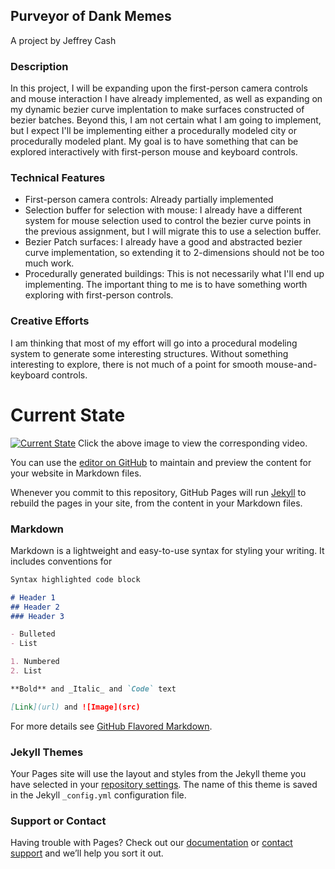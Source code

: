 ## Purveyor of Dank Memes
A project by Jeffrey Cash

### Description

In this project, I will be expanding upon the first-person camera controls and mouse interaction I have already implemented, as well as expanding on my dynamic bezier curve implentation to make surfaces constructed of bezier batches. Beyond this, I am not certain what I am going to implement, but I expect I'll be implementing either a procedurally modeled city or procedurally modeled plant. My goal is to have something that can be explored interactively with first-person mouse and keyboard controls.

### Technical Features

- First-person camera controls: Already partially implemented
- Selection buffer for selection with mouse: I already have a different system for mouse selection used to control the bezier curve points in the previous assignment, but I will migrate this to use a selection buffer.
- Bezier Patch surfaces: I already have a good and abstracted bezier curve implementation, so extending it to 2-dimensions should not be too much work.
- Procedurally generated buildings: This is not necessarily what I'll end up implementing. The important thing to me is to have something worth exploring with first-person controls.



### Creative Efforts

I am thinking that most of my effort will go into a procedural modeling system to generate some interesting structures. Without something interesting to explore, there is not much of a point for smooth mouse-and-keyboard controls.


# Current State

[![Current State](https://i1.ytimg.com/vi/-WkusEeEhEo/hqdefault.jpg)](https://youtu.be/-WkusEeEhEo)
Click the above image to view the corresponding video.

You can use the [editor on GitHub](https://github.com/jtcash/PurveyorOfDankMemes/edit/master/README.md) to maintain and preview the content for your website in Markdown files.

Whenever you commit to this repository, GitHub Pages will run [Jekyll](https://jekyllrb.com/) to rebuild the pages in your site, from the content in your Markdown files.

### Markdown

Markdown is a lightweight and easy-to-use syntax for styling your writing. It includes conventions for

```markdown
Syntax highlighted code block

# Header 1
## Header 2
### Header 3

- Bulleted
- List

1. Numbered
2. List

**Bold** and _Italic_ and `Code` text

[Link](url) and ![Image](src)
```

For more details see [GitHub Flavored Markdown](https://guides.github.com/features/mastering-markdown/).

### Jekyll Themes

Your Pages site will use the layout and styles from the Jekyll theme you have selected in your [repository settings](https://github.com/jtcash/PurveyorOfDankMemes/settings). The name of this theme is saved in the Jekyll `_config.yml` configuration file.

### Support or Contact

Having trouble with Pages? Check out our [documentation](https://help.github.com/categories/github-pages-basics/) or [contact support](https://github.com/contact) and we’ll help you sort it out.
